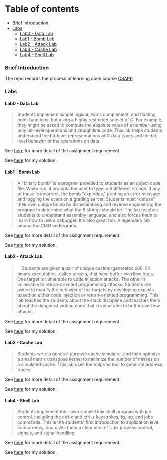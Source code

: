 # Table of contents

- [Brief Introduction](#brief-introduction)
- [Labs](#labs)
  - [Lab0 - Data Lab](#lab0---data-lab)
  - [Lab1 - Bomb Lab](#lab1---bomb-lab)
  - [Lab2 - Attack Lab](#lab2---attack-lab)
  - [Lab3 - Cache Lab](#lab3---cache-lab)
  - [Lab4 - Shell Lab](#lab4---shell-lab)

### Brief Introduction
The repo records the process of learning open course [CSAPP](https://csapp.cs.cmu.edu/3e/waside.html).  

### Labs  

#### Lab0 - Data Lab
> Students implement simple logical, two's complement, and floating point functions, but using a highly restricted subset of C. For example, they might be asked to compute the absolute value of a number using only bit-level operations and straightline code. This lab helps students understand the bit-level representations of C data types and the bit-level behavior of the operations on data.  

See [here](Lab/lab0_data/datalab.pdf) for more detail of the assignment requirement.  

See [here](Lab/lab0_data/datalab-handout/bits.c) for my solution.


#### Lab1 - Bomb Lab
> A "binary bomb" is a program provided to students as an object code file. When run, it prompts the user to type in 6 different strings. If any of these is incorrect, the bomb "explodes," printing an error message and logging the event on a grading server. Students must "defuse" their own unique bomb by disassembling and reverse engineering the program to determine what the 6 strings should be. The lab teaches students to understand assembly language, and also forces them to learn how to use a debugger. It's also great fun. A legendary lab among the CMU undergrads.  

See [here](Lab/lab1_bomb/Doc/bomblab.pdf) for more detail of the assignment requirement.  

See [here](Lab/lab1_bomb/) for my solution.  

#### Lab2 - Attack Lab
>　Students are given a pair of unique custom-generated x86-64 binary executables, called targets, that have buffer overflow bugs. One target is vulnerable to code injection attacks. The other is vulnerable to return-oriented programming attacks. Students are asked to modify the behavior of the targets by developing exploits based on either code injection or return-oriented programming. This lab teaches the students about the stack discipline and teaches them about the danger of writing code that is vulnerable to buffer overflow attacks.　　

See [here](Lab/lab2_attackLab/attacklab.pdf) for more detail of the assignment requirement.  

See [here](Lab/lab2_attackLab/) for my solution.  

#### Lab3 - Cache Lab
> Students write a general-purpose cache simulator, and then optimize a small matrix transpose kernel to minimize the number of misses on a simulated cache. This lab uses the Valgrind tool to generate address traces.  

See [here](Lab/lab3_cachelab/cachelab.pdf) for more detail of the assignment requirement.  

See [here](Lab/lab3_cachelab/) for my solution.  

#### Lab4 - Shell Lab
> Students implement their own simple Unix shell program with job control, including the ctrl-c and ctrl-z keystrokes, fg, bg, and jobs commands. This is the students' first introduction to application level concurrency, and gives them a clear idea of Unix process control, signals, and signal handling.  

See [here](Lab/lab4_shellLab/shlab.pdf) for more detail of the assignment requirement.  

See [here](Lab/lab4_shellLab/) for my solution.  